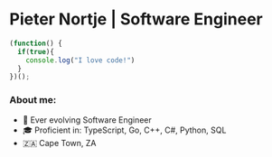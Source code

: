# **Pieter Nortje | Software Engineer**

```js
(function() {
  if(true){
    console.log("I love code!")
  }
})();
```

### About me:

- 🚀 Ever evolving Software Engineer
- 🎓 Proficient in: TypeScript, Go, C++, C#, Python, SQL
- 🇿🇦 Cape Town, ZA


